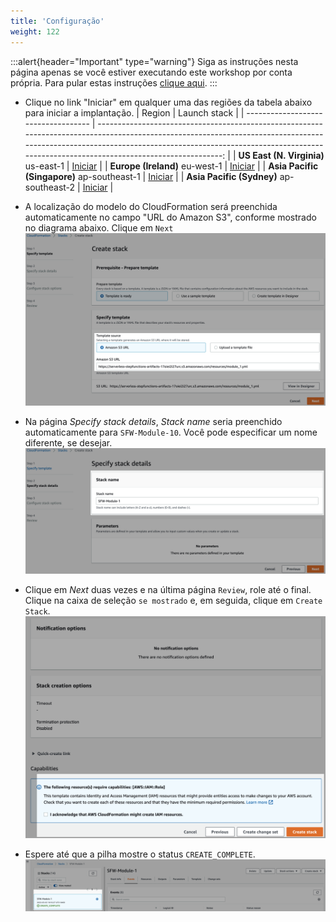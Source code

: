 ```yaml
---
title: 'Configuração'
weight: 122
---
```


:::alert{header="Important" type="warning"}
Siga as instruções nesta página apenas se você estiver executando este workshop por conta própria. Para pular estas instruções [clique aqui](../step-3).
:::

- Clique no link "Iniciar" em qualquer uma das regiões da tabela abaixo para iniciar a implantação.
  | Region | Launch stack |
  | ----------------------------------- | -------------------------------------------------------------------------------------------------------------------------------------------------------------------------------------------------------------------------------------------------------------: |
  | **US East (N. Virginia)** us-east-1 | [Iniciar](https://console.aws.amazon.com/cloudformation/home?region=us-east-1#/stacks/create/template?stackName=SFW-Module-10&templateURL=https://serverless-stepfunctions-artifacts-17oiei2i27urc.s3.amazonaws.com/resources/module_10.yml) |
  | **Europe (Ireland)** eu-west-1 | [Iniciar](https://console.aws.amazon.com/cloudformation/home?region=eu-west-1#/stacks/create/template?stackName=SFW-Module-10&templateURL=https://serverless-stepfunctions-artifacts-17oiei2i27urc.s3.amazonaws.com/resources/module_10.yml) |
  | **Asia Pacific (Singapore)** ap-southeast-1 | [Iniciar](https://console.aws.amazon.com/cloudformation/home?region=ap-southeast-1#/stacks/create/template?stackName=SFW-Module-10&templateURL=https://serverless-stepfunctions-artifacts-17oiei2i27urc.s3.amazonaws.com/resources/module_10.yml) |
  | **Asia Pacific (Sydney)** ap-southeast-2 | [Iniciar](https://console.aws.amazon.com/cloudformation/home?region=ap-southeast-2#/stacks/create/template?stackName=SFW-Module-10&templateURL=https://serverless-stepfunctions-artifacts-17oiei2i27urc.s3.amazonaws.com/resources/module_10.yml) |

- A localização do modelo do CloudFormation será preenchida automaticamente no campo "URL do Amazon S3", conforme mostrado no diagrama abaixo. Clique em `Next`
  ![CloudFormation specify template](/static/img/setup/setup-cloudformation-specify-template.png)
- Na página _Specify stack details_, _Stack name_ seria preenchido automaticamente para `SFW-Module-10`. Você pode especificar um nome diferente, se desejar.
  ![CloudFormation stack name](/static/img/setup/setup-cloudformation-stack-name.png)
- Clique em _Next_ duas vezes e na última página `Review`, role até o final. Clique na caixa de seleção `se mostrado` e, em seguida, clique em `Create Stack`.
  ![CloudFormation create stack](/static/img/setup/setup-cloudformation-create-stack.png)
- Espere até que a pilha mostre o status `CREATE_COMPLETE`.
  ![CloudFormation stack complete](/static/img/setup/setup-cloudformation-create-complete.png)
